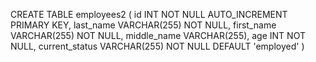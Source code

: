 CREATE TABLE employees2 (
    id INT NOT NULL AUTO_INCREMENT PRIMARY KEY,
    last_name VARCHAR(255) NOT NULL,
    first_name VARCHAR(255) NOT NULL,
    middle_name VARCHAR(255),
    age INT NOT NULL,
    current_status VARCHAR(255) NOT NULL DEFAULT 'employed'
)